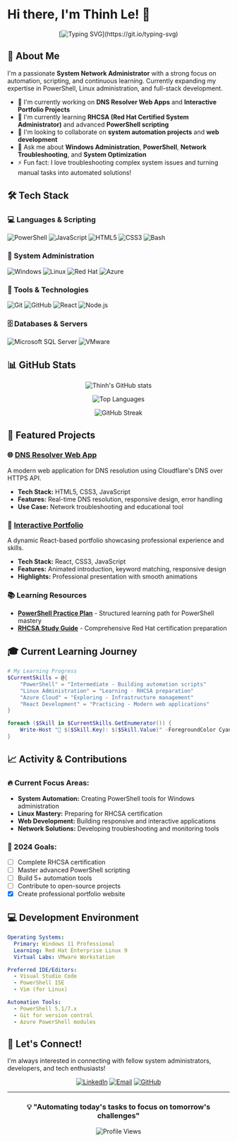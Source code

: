 # Hi there, I'm Thinh Le! 👋

<div align="center">
  
[![Typing SVG](https://readme-typing-svg.herokuapp.com?font=Fira+Code&pause=1000&color=2196F3&center=true&vCenter=true&width=435&lines=System+Network+Administrator;PowerShell+Enthusiast;Linux+Learner;Full-Stack+Developer;Always+Learning+New+Things!)](https://git.io/typing-svg)

</div>

## 🚀 About Me

I'm a passionate **System Network Administrator** with a strong focus on automation, scripting, and continuous learning. Currently expanding my expertise in PowerShell, Linux administration, and full-stack development.

- 🔭 I'm currently working on **DNS Resolver Web Apps** and **Interactive Portfolio Projects**
- 🌱 I'm currently learning **RHCSA (Red Hat Certified System Administrator)** and advanced **PowerShell scripting**
- 👯 I'm looking to collaborate on **system automation projects** and **web development**
- 💬 Ask me about **Windows Administration**, **PowerShell**, **Network Troubleshooting**, and **System Optimization**
- ⚡ Fun fact: I love troubleshooting complex system issues and turning manual tasks into automated solutions!

## 🛠️ Tech Stack

### 💻 Languages & Scripting
![PowerShell](https://img.shields.io/badge/PowerShell-%235391FE.svg?style=for-the-badge&logo=powershell&logoColor=white)
![JavaScript](https://img.shields.io/badge/javascript-%23323330.svg?style=for-the-badge&logo=javascript&logoColor=%23F7DF1E)
![HTML5](https://img.shields.io/badge/html5-%23E34F26.svg?style=for-the-badge&logo=html5&logoColor=white)
![CSS3](https://img.shields.io/badge/css3-%231572B6.svg?style=for-the-badge&logo=css3&logoColor=white)
![Bash](https://img.shields.io/badge/bash-%23121011.svg?style=for-the-badge&logo=gnu-bash&logoColor=white)

### 🏢 System Administration
![Windows](https://img.shields.io/badge/Windows-0078D6?style=for-the-badge&logo=windows&logoColor=white)
![Linux](https://img.shields.io/badge/Linux-FCC624?style=for-the-badge&logo=linux&logoColor=black)
![Red Hat](https://img.shields.io/badge/Red%20Hat-EE0000?style=for-the-badge&logo=redhat&logoColor=white)
![Azure](https://img.shields.io/badge/azure-%230072C6.svg?style=for-the-badge&logo=microsoftazure&logoColor=white)

### 🔧 Tools & Technologies
![Git](https://img.shields.io/badge/git-%23F05033.svg?style=for-the-badge&logo=git&logoColor=white)
![GitHub](https://img.shields.io/badge/github-%23121011.svg?style=for-the-badge&logo=github&logoColor=white)
![React](https://img.shields.io/badge/react-%2320232a.svg?style=for-the-badge&logo=react&logoColor=%2361DAFB)
![Node.js](https://img.shields.io/badge/node.js-6DA55F?style=for-the-badge&logo=node.js&logoColor=white)

### 🗄️ Databases & Servers
![Microsoft SQL Server](https://img.shields.io/badge/Microsoft%20SQL%20Server-CC2927?style=for-the-badge&logo=microsoft%20sql%20server&logoColor=white)
![VMware](https://img.shields.io/badge/VMware-231f20?style=for-the-badge&logo=VMware&logoColor=white)

## 📊 GitHub Stats

<div align="center">
  
![Thinh's GitHub stats](https://github-readme-stats.vercel.app/api?username=mamamia0729&show_icons=true&theme=radical)

![Top Languages](https://github-readme-stats.vercel.app/api/top-langs/?username=mamamia0729&layout=compact&theme=radical)

![GitHub Streak](https://github-readme-streak-stats.herokuapp.com/?user=mamamia0729&theme=radical)

</div>

## 🎯 Featured Projects

### 🌐 [DNS Resolver Web App](https://github.com/mamamia0729/DNS-resolver)
A modern web application for DNS resolution using Cloudflare's DNS over HTTPS API.
- **Tech Stack:** HTML5, CSS3, JavaScript
- **Features:** Real-time DNS resolution, responsive design, error handling
- **Use Case:** Network troubleshooting and educational tool

### 💼 [Interactive Portfolio](https://github.com/mamamia0729/Porfolio)
A dynamic React-based portfolio showcasing professional experience and skills.
- **Tech Stack:** React, CSS3, JavaScript
- **Features:** Animated introduction, keyword matching, responsive design
- **Highlights:** Professional presentation with smooth animations

### 📚 Learning Resources
- **[PowerShell Practice Plan](https://github.com/mamamia0729/PowerShell-Learning)** - Structured learning path for PowerShell mastery
- **[RHCSA Study Guide](https://github.com/mamamia0729/RHCSA-prep)** - Comprehensive Red Hat certification preparation

## 🎓 Current Learning Journey

```powershell
# My Learning Progress
$CurrentSkills = @{
    "PowerShell" = "Intermediate - Building automation scripts"
    "Linux Administration" = "Learning - RHCSA preparation"
    "Azure Cloud" = "Exploring - Infrastructure management"
    "React Development" = "Practicing - Modern web applications"
}

foreach ($Skill in $CurrentSkills.GetEnumerator()) {
    Write-Host "📖 $($Skill.Key): $($Skill.Value)" -ForegroundColor Cyan
}
```

## 📈 Activity & Contributions

### 🔥 Current Focus Areas:
- **System Automation:** Creating PowerShell tools for Windows administration
- **Linux Mastery:** Preparing for RHCSA certification
- **Web Development:** Building responsive and interactive applications
- **Network Solutions:** Developing troubleshooting and monitoring tools

### 🎯 2024 Goals:
- [ ] Complete RHCSA certification
- [ ] Master advanced PowerShell scripting
- [ ] Build 5+ automation tools
- [ ] Contribute to open-source projects
- [x] Create professional portfolio website

## 💻 Development Environment

```yaml
Operating Systems:
  Primary: Windows 11 Professional
  Learning: Red Hat Enterprise Linux 9
  Virtual Labs: VMware Workstation

Preferred IDE/Editors:
  - Visual Studio Code
  - PowerShell ISE
  - Vim (for Linux)

Automation Tools:
  - PowerShell 5.1/7.x
  - Git for version control
  - Azure PowerShell modules
```

## 🤝 Let's Connect!

I'm always interested in connecting with fellow system administrators, developers, and tech enthusiasts!

<div align="center">

[![LinkedIn](https://img.shields.io/badge/LinkedIn-%230077B5.svg?style=for-the-badge&logo=linkedin&logoColor=white)](https://linkedin.com/in/your-linkedin)
[![Email](https://img.shields.io/badge/Email-D14836?style=for-the-badge&logo=gmail&logoColor=white)](mailto:your.email@example.com)
[![GitHub](https://img.shields.io/badge/github-%23121011.svg?style=for-the-badge&logo=github&logoColor=white)](https://github.com/mamamia0729)

</div>

---

<div align="center">

### 💡 "Automating today's tasks to focus on tomorrow's challenges"

![Profile Views](https://komarev.com/ghpvc/?username=mamamia0729&color=brightgreen&style=flat-square)

</div>

<!--
**mamamia0729/mamamia0729** is a ✨ _special_ ✨ repository because its `README.md` (this file) appears on your GitHub profile.
-->
